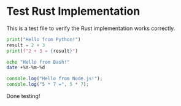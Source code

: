 # Test Rust Implementation

This is a test file to verify the Rust implementation works correctly.

```python
print("Hello from Python!")
result = 2 + 3
print(f"2 + 3 = {result}")
```

```bash
echo "Hello from Bash!"
date +%Y-%m-%d
```

```javascript
console.log("Hello from Node.js!");
console.log("5 * 7 =", 5 * 7);
```
Done testing!